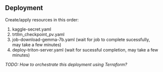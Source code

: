 ## Deployment

Create/apply resources in this order:

1. kaggle-secret.yaml
2. trtllm_checkpoint_pv.yaml
3. job-download-gemma-7b.yaml (wait for job to complete sucessfully, may take a few minutes)
4. deploy-triton-server.yaml  (wait for sucessful completion, may take a few minutes)


*TODO: How to orchestrate this deployment using Terraform?*
